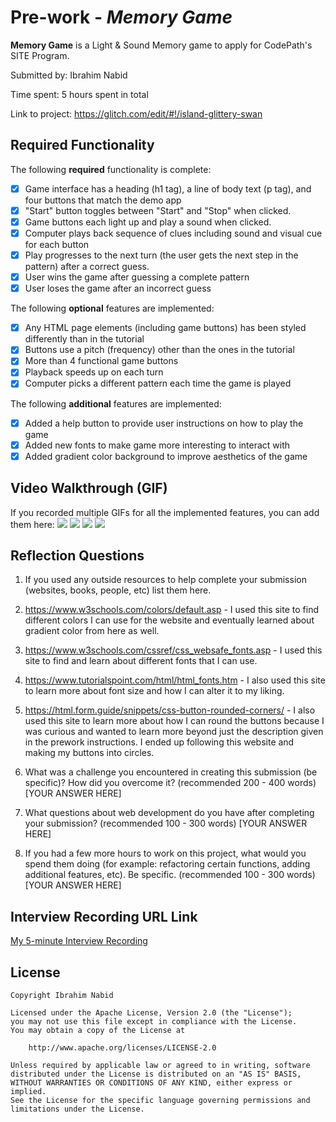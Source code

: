 # Pre-work - *Memory Game*

**Memory Game** is a Light & Sound Memory game to apply for CodePath's SITE Program. 

Submitted by: Ibrahim Nabid

Time spent: 5 hours spent in total

Link to project: 
https://glitch.com/edit/#!/island-glittery-swan

## Required Functionality

The following **required** functionality is complete:

* [X] Game interface has a heading (h1 tag), a line of body text (p tag), and four buttons that match the demo app
* [X] "Start" button toggles between "Start" and "Stop" when clicked. 
* [X] Game buttons each light up and play a sound when clicked. 
* [X] Computer plays back sequence of clues including sound and visual cue for each button
* [X] Play progresses to the next turn (the user gets the next step in the pattern) after a correct guess. 
* [X] User wins the game after guessing a complete pattern
* [X] User loses the game after an incorrect guess

The following **optional** features are implemented:

* [X] Any HTML page elements (including game buttons) has been styled differently than in the tutorial
* [X] Buttons use a pitch (frequency) other than the ones in the tutorial
* [X] More than 4 functional game buttons
* [X] Playback speeds up on each turn
* [X] Computer picks a different pattern each time the game is played

The following **additional** features are implemented:

- [X] Added a help button to provide user instructions on how to play the game
- [X] Added new fonts to make game more interesting to interact with
- [X] Added gradient color background to improve aesthetics of the game

## Video Walkthrough (GIF)

If you recorded multiple GIFs for all the implemented features, you can add them here:
![](gif1-link-here)
![](gif2-link-here)
![](gif3-link-here)
![](gif4-link-here)

## Reflection Questions
1. If you used any outside resources to help complete your submission (websites, books, people, etc) list them here. 
1. https://www.w3schools.com/colors/default.asp - I used this site to find different colors I can use for the website and eventually learned about gradient color from here as well.
2. https://www.w3schools.com/cssref/css_websafe_fonts.asp - I used this site to find and learn about different fonts that I can use.
3. https://www.tutorialspoint.com/html/html_fonts.htm - I also used this site to learn more about font size and how I can alter it to my liking.
4. https://html.form.guide/snippets/css-button-rounded-corners/ - I also used this site to learn more about how I can round the buttons because I was curious and wanted to learn more beyond just the description given in the prework instructions. I ended up following this website and making my buttons into circles.

2. What was a challenge you encountered in creating this submission (be specific)? How did you overcome it? (recommended 200 - 400 words) 
[YOUR ANSWER HERE]

3. What questions about web development do you have after completing your submission? (recommended 100 - 300 words) 
[YOUR ANSWER HERE]

4. If you had a few more hours to work on this project, what would you spend them doing (for example: refactoring certain functions, adding additional features, etc). Be specific. (recommended 100 - 300 words) 
[YOUR ANSWER HERE]



## Interview Recording URL Link

[My 5-minute Interview Recording](your-link-here)


## License

    Copyright Ibrahim Nabid

    Licensed under the Apache License, Version 2.0 (the "License");
    you may not use this file except in compliance with the License.
    You may obtain a copy of the License at

        http://www.apache.org/licenses/LICENSE-2.0

    Unless required by applicable law or agreed to in writing, software
    distributed under the License is distributed on an "AS IS" BASIS,
    WITHOUT WARRANTIES OR CONDITIONS OF ANY KIND, either express or implied.
    See the License for the specific language governing permissions and
    limitations under the License.
